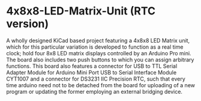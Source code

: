 # 4x8x8-LED-Matrix-Unit (RTC version)
 A wholly designed KiCad based project featuring a 4x8x8 LED Matrix unit, which for this particular variation is developed to function as a real time clock; hold four 8x8 LED matrix displays controlled by an Arduino Pro mini. The board also includes two push buttons to which you can assign arbitrary functions. This board also features a connector for USB to TTL Serial Adapter Module for Arduino Mini Port USB to Serial Interface Module CYT1007 and a connector for DS3231 IIC Precision RTC, such that every time arduino need not to be detached from the board for uploading of a new program or updating the former employing an external bridging device.
